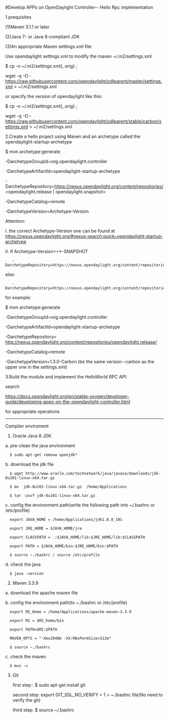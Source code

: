 
#Develop APPs on OpenDaylight Controller-- Hello Rpc implementation

1.prequisites

 (1)Maven 3.1.1 or later

 (2)Java 7- or Java 8-compliant JDK

 (3)An appropriate Maven settings.xml file:

 Use opendaylight settings.xml to modify the maven ~/.m2/settings.xml
 

 $ cp -n ~/.m2/settings.xml{,.orig} ; 
 
 wget -q -O - https://raw.githubusercontent.com/opendaylight/odlparent/master/settings.xml > ~/.m2/settings.xml

 or specify the version of opendaylight like this:
 
 $ cp -n ~/.m2/settings.xml{,.orig} ; 
 
 wget -q -O - https://raw.githubusercontent.com/opendaylight/odlparent/stable/carbon/settings.xml > ~/.m2/settings.xml

2.Create a hello project using Maven and an archetype called the opendaylight-startup-archetype

 $ mvn archetype:generate 
 
  -DarchetypeGroupId=org.opendaylight.controller 
 
  -DarchetypeArtifactId=opendaylight-startup-archetype 
 
  -DarchetypeRepository=https://nexus.opendaylight.org/content/repositories/<opendaylight.release | opendaylight.snapshot>
 
  -DarchetypeCatalog=remote 
 
  -DarchetypeVersion=Archetype-Version
 
  
  Attention:
  
   I. the correct Archetype-Version one can be found at https://nexus.opendaylight.org/#nexus-search;quick~opendaylight-startup-archetype
   
  II. if  Archetype-Version==*-SNAPSHOT 
  
       -DarchetypeRepository=https://nexus.opendaylight.org/content/repositories/opendaylight.snapshot/
  else:
  
       -DarchetypeRepository=https://nexus.opendaylight.org/content/repositories/opendaylight.release/

 for example:
 
 $ mvn archetype:generate 
 
  -DarchetypeGroupId=org.opendaylight.controller 
 
  -DarchetypeArtifactId=opendaylight-startup-archetype 
 
  -DarchetypeRepository= http://nexus.opendaylight.org/content/repositories/opendaylight.release/ 
 
  -DarchetypeCatalog=remote  
 
  -DarchetypeVersion=1.3.0-Carbon (be the same version--carbon as the upper one in the settings.xml)
 
     
3.Build the module and implement the HelloWorld RPC API:
   
   search 
   
   https://docs.opendaylight.org/en/stable-oxygen/developer-guide/developing-apps-on-the-opendaylight-controller.html
   
   for appropriate operations


 ------------------------------------------------------------------------------------------------------------------------
Complier enviroment

1. Oracle Java 8 JDK

  a. pre-clean the java environment
   
      $ sudo apt-get removw openjdk*
     
  b. download the jdk file
   
      $ wget http://www.oracle.com/technetwork/java/javase/downlaods/jdk-8u101-linux-x64.tar.gz 
      
      $ mv  jdk-8u101-linux-x64.tar.gz  /home/Applications
      
      $ tar -zxvf jdk-8u101-linux-x64.tar.gz
      
  c. config the environment path(write the following path into ~/.bashrc or /etc/profile)
   
      export JAVA_HOME = /home/Applications/jdk1.8.0_101
      
      export JRE_HOME = $JAVA_HOME/jre
      
      export CLASSPATH = .:$JAVA_HOME/lib:$JRE_HOME/lib:$CLASSPATH
      
      export PATH = $JAVA_HOME/bin:$JRE_HOME/bin:$PATH
      
      $ source ~./bashrc / source /etc/profile
    
  d. check the java 
    
      $ java -version
      
 
 2. Maven 3.3.9
 
   a. download the apache maven file 
   
   b. config the environment path(to ~./bashrc or /etc/profile)
   
      export M2_Home = /home/Applications/apache-maven-3.3.9
      
      export M2 = $M2_home/bin
      
      export PATH=$M2:$PATH
      
      MAVEN_OPTS = "-Xmx2048m -XX:MAxPermSize=512m"
      
      $ source ~./bashrc
      
   c. check the maven
   
      $ mvn -v
      
      
 3. Git
 
     first step : $ sudo apt-get install git
     
     second step: export GIT_SSL_NO_VERIFY = 1  > ~./bashrc file(No need to verify the git)
     
     third  step:  $ source ~/.bashrc
     
      
   

